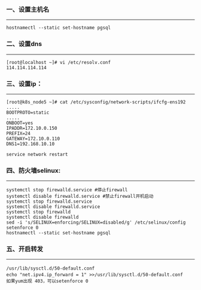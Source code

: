 ### 一、**设置主机名**

***

```shell
hostnamectl --static set-hostname pgsql    
```

### 二、**设置dns**

***

```shell
[root@localhost ~]# vi /etc/resolv.conf
114.114.114.114
```

### 三、**设置ip：**

***

```shell
[root@k8s_node5 ~]# cat /etc/sysconfig/network-scripts/ifcfg-ens192
.....
BOOTPROTO=static
.....
ONBOOT=yes
IPADDR=172.10.0.150
PREFIX=24
GATEWAY=172.10.0.110
DNS1=192.168.10.10
 
service network restart
```

### 四、**防火墙selinux:**

***

```shell
systemctl stop firewalld.service #停止firewall
systemctl disable firewalld.service #禁止firewall开机启动
systemctl stop firewalld.service
systemctl disable firewalld.service
systemctl stop firewalld
systemctl disable firewalld
sed -i 's/SELINUX=enforcing/SELINUX=disabled/g' /etc/selinux/config
setenforce 0 
hostnamectl --static set-hostname pgsql
```

### 五、**开启转发**

***

```shell
/usr/lib/sysctl.d/50-default.conf　
echo "net.ipv4.ip_forward = 1" >>/usr/lib/sysctl.d/50-default.conf　
如果yum出现 403，可以setenforce 0  
```



